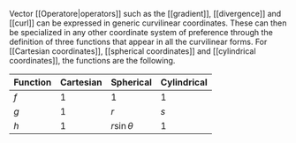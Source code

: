 Vector [[Operatore|operators]] such as the [[gradient]], [[divergence]] and [[curl]] can be expressed in generic curvilinear coordinates. These can then be specialized in any other coordinate system of preference through the definition of three functions that appear in all the curvilinear forms. For [[Cartesian coordinates]], [[spherical coordinates]] and [[cylindrical coordinates]], the functions are the following.

| Function | Cartesian | Spherical      | Cylindrical |
| -------- | --------- | -------------- | ----------- |
| $f$      | 1         | 1              | 1           |
| $g$      | 1         | $r$            | $s$         |
| $h$      | 1         | $r\sin \theta$ | 1           |
